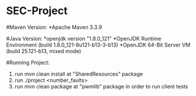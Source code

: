 # SEC-Project

#Maven Version: 
    *Apache Maven 3.3.9

#Java Version:
    *openjdk version "1.8.0_121"
    *OpenJDK Runtime Environment (build 1.8.0_121-8u121-b13-3-b13)
    *OpenJDK 64-Bit Server VM (build 25.121-b13, mixed mode)
    
#Running Project:
  1) run mvn clean install at "SharedResources" package
  2) run ./project <number_faults>
  3) run mvn clean package at "pwmlib" package in order to run client tests

